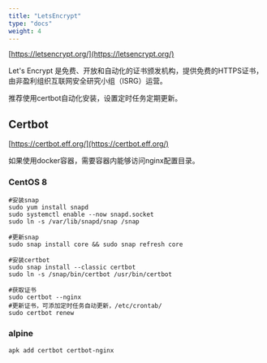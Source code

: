 ```yaml
---
title: "LetsEncrypt"
type: "docs"
weight: 4
---
```


[https://letsencrypt.org/](https://letsencrypt.org/)

Let's Encrypt 是免费、开放和自动化的证书颁发机构，提供免费的HTTPS证书，由非盈利组织互联网安全研究小组（ISRG）运营。

推荐使用certbot自动化安装，设置定时任务定期更新。

## Certbot

[https://certbot.eff.org/](https://certbot.eff.org/)

如果使用docker容器，需要容器内能够访问nginx配置目录。

### CentOS 8

```shell
#安装snap
sudo yum install snapd
sudo systemctl enable --now snapd.socket
sudo ln -s /var/lib/snapd/snap /snap

#更新snap
sudo snap install core && sudo snap refresh core

#安装certbot
sudo snap install --classic certbot
sudo ln -s /snap/bin/certbot /usr/bin/certbot

#获取证书
sudo certbot --nginx
#更新证书，可添加定时任务自动更新，/etc/crontab/
sudo certbot renew
```

### alpine

```shell
apk add certbot certbot-nginx
```
